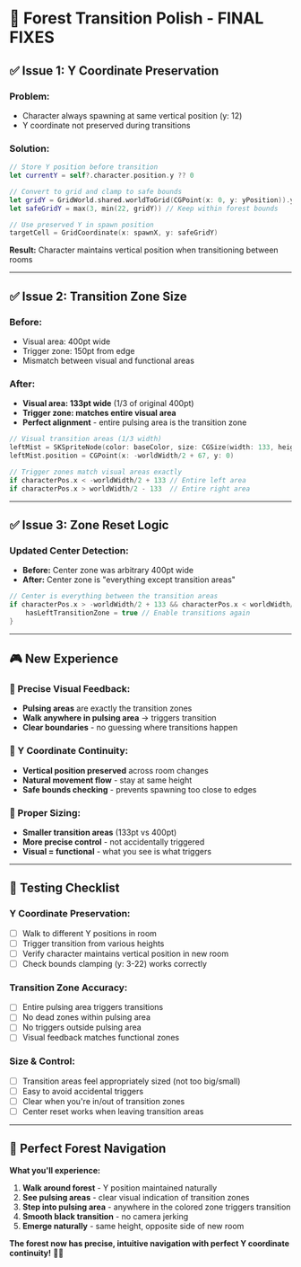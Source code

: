 # 🎯 **Forest Transition Polish - FINAL FIXES**

## ✅ **Issue 1: Y Coordinate Preservation**

### **Problem:**
- Character always spawning at same vertical position (y: 12)
- Y coordinate not preserved during transitions

### **Solution:**
```swift
// Store Y position before transition
let currentY = self?.character.position.y ?? 0

// Convert to grid and clamp to safe bounds
let gridY = GridWorld.shared.worldToGrid(CGPoint(x: 0, y: yPosition)).y
let safeGridY = max(3, min(22, gridY)) // Keep within forest bounds

// Use preserved Y in spawn position
targetCell = GridCoordinate(x: spawnX, y: safeGridY)
```

**Result:** Character maintains vertical position when transitioning between rooms

---

## ✅ **Issue 2: Transition Zone Size**

### **Before:**
- Visual area: 400pt wide
- Trigger zone: 150pt from edge
- Mismatch between visual and functional areas

### **After:**
- **Visual area: 133pt wide** (1/3 of original 400pt)
- **Trigger zone: matches entire visual area**
- **Perfect alignment** - entire pulsing area is the transition zone

```swift
// Visual transition areas (1/3 width)
leftMist = SKSpriteNode(color: baseColor, size: CGSize(width: 133, height: worldHeight))
leftMist.position = CGPoint(x: -worldWidth/2 + 67, y: 0)

// Trigger zones match visual areas exactly
if characterPos.x < -worldWidth/2 + 133 // Entire left area
if characterPos.x > worldWidth/2 - 133  // Entire right area
```

---

## ✅ **Issue 3: Zone Reset Logic**

### **Updated Center Detection:**
- **Before:** Center zone was arbitrary 400pt wide
- **After:** Center zone is "everything except transition areas"

```swift
// Center is everything between the transition areas
if characterPos.x > -worldWidth/2 + 133 && characterPos.x < worldWidth/2 - 133 {
    hasLeftTransitionZone = true // Enable transitions again
}
```

---

## 🎮 **New Experience**

### **🎯 Precise Visual Feedback:**
- **Pulsing areas** are exactly the transition zones
- **Walk anywhere in pulsing area** → triggers transition
- **Clear boundaries** - no guessing where transitions happen

### **🧭 Y Coordinate Continuity:**
- **Vertical position preserved** across room changes
- **Natural movement flow** - stay at same height
- **Safe bounds checking** - prevents spawning too close to edges

### **📏 Proper Sizing:**
- **Smaller transition areas** (133pt vs 400pt)
- **More precise control** - not accidentally triggered
- **Visual = functional** - what you see is what triggers

---

## 🧪 **Testing Checklist**

### **Y Coordinate Preservation:**
- [ ] Walk to different Y positions in room
- [ ] Trigger transition from various heights
- [ ] Verify character maintains vertical position in new room
- [ ] Check bounds clamping (y: 3-22) works correctly

### **Transition Zone Accuracy:**
- [ ] Entire pulsing area triggers transitions
- [ ] No dead zones within pulsing area
- [ ] No triggers outside pulsing area
- [ ] Visual feedback matches functional zones

### **Size & Control:**
- [ ] Transition areas feel appropriately sized (not too big/small)
- [ ] Easy to avoid accidental triggers
- [ ] Clear when you're in/out of transition zones
- [ ] Center reset works when leaving transition areas

---

## 🎯 **Perfect Forest Navigation**

**What you'll experience:**
1. **Walk around forest** - Y position maintained naturally
2. **See pulsing areas** - clear visual indication of transition zones
3. **Step into pulsing area** - anywhere in the colored zone triggers transition
4. **Smooth black transition** - no camera jerking
5. **Emerge naturally** - same height, opposite side of new room

**The forest now has precise, intuitive navigation with perfect Y coordinate continuity!** 🌲✨
